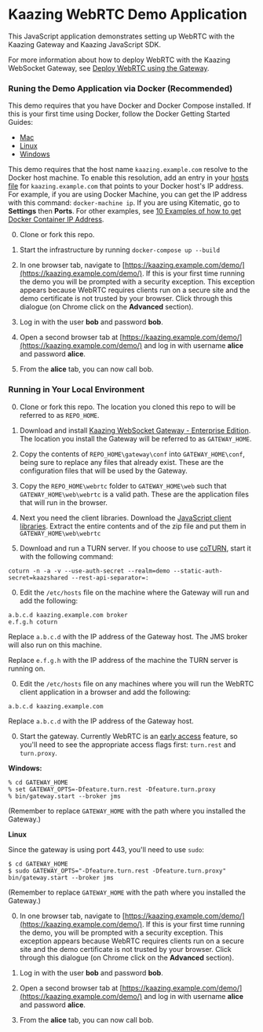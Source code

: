 # Kaazing WebRTC Demo Application

This JavaScript application demonstrates setting up WebRTC with the Kaazing Gateway and Kaazing JavaScript SDK.

For more information about how to deploy WebRTC with the Kaazing WebSocket Gateway, see [Deploy WebRTC using the Gateway](https://kaazing.com/doc/5.0/integration-webrtc/p_integrate_webrtc/index.html).

### Runing the Demo Application via Docker (Recommended)

This demo requires that you have Docker and Docker Compose installed. If this is your first time using Docker, follow the Docker Getting Started Guides:

  - [Mac](https://docs.docker.com/mac/)
  - [Linux](https://docs.docker.com/linux/)
  - [Windows](https://docs.docker.com/windows/)

This demo requires that the host name `kaazing.example.com` resolve to the Docker host machine. To enable this resolution, add an entry in your [hosts file](https://en.wikipedia.org/wiki/Hosts_(file)) for `kaazing.example.com` that points to your Docker host's IP address. For example, if you are using Docker Machine, you can get the IP address with this command: `docker-machine ip`. If you are using Kitematic, go to **Settings** then **Ports**. For other examples, see [10 Examples of how to get Docker Container IP Address](http://networkstatic.net/10-examples-of-how-to-get-docker-container-ip-address/).

0. Clone or fork this repo.

0. Start the infrastructure by running `docker-compose up --build`

0. In one browser tab, navigate to [https://kaazing.example.com/demo/](https://kaazing.example.com/demo/).  If this is your first time running the demo you will be prompted with a security exception. This exception appears because WebRTC requires clients run on a secure site and the demo certificate is not trusted by your browser.  Click through this dialogue (on Chrome click on the **Advanced** section).

0. Log in with the user **bob** and password **bob**.

0. Open a second browser tab at [https://kaazing.example.com/demo/](https://kaazing.example.com/demo/) and log in with username **alice** and password **alice**.

0. From the **alice** tab, you can now call bob.

### Running in Your Local Environment

0. Clone or fork this repo. The location you cloned this repo to will be referred to as `REPO_HOME`.

0. Download and install [Kaazing WebSocket Gateway - Enterprise Edition](http://kaazing.com/download/#ee-kwg). The location you install the Gateway will be referred to as `GATEWAY_HOME`.

0. Copy the contents of `REPO_HOME\gateway\conf` into `GATEWAY_HOME\conf`, being sure to replace any files that already exist. These are the configuration files that will be used by the Gateway.

0. Copy the `REPO_HOME\webrtc` folder to `GATEWAY_HOME\web` such that `GATEWAY_HOME\web\webrtc` is a valid path. These are the application files that will run in the browser.

0. Next you need the client libraries. Download the [JavaScript client libraries](https://kaazing.com/download/#client-javascript). Extract the entire contents and of the zip file and put them in `GATEWAY_HOME\web\webrtc`

0. Download and run a TURN server.  If you choose to use [coTURN](https://github.com/coturn/coturn/wiki/turnserver), start it with the following command:

  ```
  coturn -n -a -v --use-auth-secret --realm=demo --static-auth-secret=kaazshared --rest-api-separator=:
  ```

0. Edit the `/etc/hosts` file on the machine where the Gateway will run and add the following:

  ```
  a.b.c.d kaazing.example.com broker
  e.f.g.h coturn
  ```

  Replace `a.b.c.d` with the IP address of the Gateway host. The JMS broker will also run on this machine.

  Replace `e.f.g.h` with the IP address of the machine the TURN server is running on.

0. Edit the `/etc/hosts` file on any machines where you will run the WebRTC client application in a browser and add the following:

  ```
  a.b.c.d kaazing.example.com
  ```

  Replace `a.b.c.d` with the IP address of the Gateway host.

0. Start the gateway. Currently WebRTC is an [early access](https://kaazing.com/doc/5.0/admin-reference/p_configure_gateway_opts/#enable-early-access-features) feature, so you'll need to see the appropriate access flags first: `turn.rest` and `turn.proxy`.

  **Windows:**

  ```
  % cd GATEWAY_HOME
  % set GATEWAY_OPTS=-Dfeature.turn.rest -Dfeature.turn.proxy
  % bin/gateway.start --broker jms
  ```

  (Remember to replace `GATEWAY_HOME` with the path where you installed the Gateway.)

  **Linux**

  Since the gateway is using port 443, you'll need to use `sudo`:

  ```
  $ cd GATEWAY_HOME
  $ sudo GATEWAY_OPTS="-Dfeature.turn.rest -Dfeature.turn.proxy" bin/gateway.start --broker jms
  ```

  (Remember to replace `GATEWAY_HOME` with the path where you installed the Gateway.)

0. In one browser tab, navigate to [https://kaazing.example.com/demo/](https://kaazing.example.com/demo/).  If this is your first time running the demo, you will be prompted with a security exception.  This exception appears because WebRTC requires clients run on a secure site and the demo certificate is not trusted by your browser.  Click through this dialogue (on Chrome click on the **Advanced** section).

0. Log in with the user **bob** and password **bob**.

0. Open a second browser tab at [https://kaazing.example.com/demo/](https://kaazing.example.com/demo/) and log in with username **alice** and password **alice**.

0. From the **alice** tab, you can now call bob.
